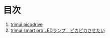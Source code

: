 # 目次
1. [trimui picodrive](https://github.com/game-de-it/trimui/blob/main/picodrive.md)
2. [trimui smart pro LEDランプ　ピカピカさせたい](https://github.com/game-de-it/trimui/blob/main/led.md)
